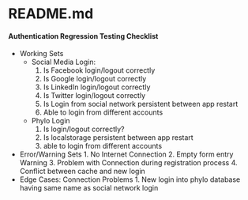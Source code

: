 README.md
====

#### Authentication Regression Testing Checklist
- Working Sets
    - Social Media Login:
        1. Is Facebook login/logout correctly
        2. Is Google login/logout correctly
        3. Is LinkedIn login/logout correctly
        4. Is Twitter login/logout correctly
        5. Is Login from social network persistent between app restart
        6. Able to login from different accounts
    - Phylo Login
        1. Is login/logout correctly?
        2. Is localstorage persistent between app restart
        3. able to login from different accounts
- Error/Warning Sets
        1. No Internet Connection
        2. Empty form entry Warning
        3. Problem with Connection during registration process
        4. Conflict between cache and new login
- Edge Cases: Connection Problems
        1. New login into phylo database having same name as social network login
